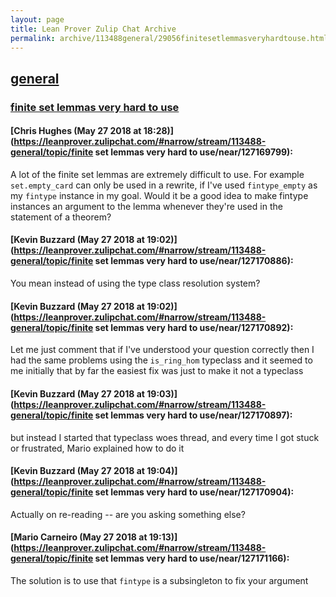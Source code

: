 ```yaml
---
layout: page
title: Lean Prover Zulip Chat Archive 
permalink: archive/113488general/29056finitesetlemmasveryhardtouse.html
---
```


## [general](index.html)
### [finite set lemmas very hard to use](29056finitesetlemmasveryhardtouse.html)

#### [Chris Hughes (May 27 2018 at 18:28)](https://leanprover.zulipchat.com/#narrow/stream/113488-general/topic/finite set lemmas very hard to use/near/127169799):
A lot of the finite set lemmas are extremely difficult to use. For example `set.empty_card` can only be used in a rewrite, if I've used `fintype_empty` as my `fintype` instance in my goal. Would it be a good idea to make fintype instances an argument to the lemma whenever they're used in the statement of a theorem?

#### [Kevin Buzzard (May 27 2018 at 19:02)](https://leanprover.zulipchat.com/#narrow/stream/113488-general/topic/finite set lemmas very hard to use/near/127170886):
You mean instead of using the type class resolution system?

#### [Kevin Buzzard (May 27 2018 at 19:02)](https://leanprover.zulipchat.com/#narrow/stream/113488-general/topic/finite set lemmas very hard to use/near/127170892):
Let me just comment that if I've understood your question correctly then I had the same problems using the `is_ring_hom` typeclass and it seemed to me initially that by far the easiest fix was just to make it not a typeclass

#### [Kevin Buzzard (May 27 2018 at 19:03)](https://leanprover.zulipchat.com/#narrow/stream/113488-general/topic/finite set lemmas very hard to use/near/127170897):
but instead I started that typeclass woes thread, and every time I got stuck or frustrated, Mario explained how to do it

#### [Kevin Buzzard (May 27 2018 at 19:04)](https://leanprover.zulipchat.com/#narrow/stream/113488-general/topic/finite set lemmas very hard to use/near/127170904):
Actually on re-reading -- are you asking something else?

#### [Mario Carneiro (May 27 2018 at 19:13)](https://leanprover.zulipchat.com/#narrow/stream/113488-general/topic/finite set lemmas very hard to use/near/127171166):
The solution is to use that `fintype` is a subsingleton to fix your argument

